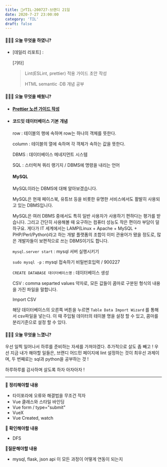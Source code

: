 ```yaml
---
title: 🏃‍♂️TIL-200727-브랜디 21일
date: 2020-7-27 23:00:00
category: 'TIL'
draft: false
---
```




#### 👨🏻‍💻 오늘 무엇을 하였니?

- [데일리 리포트] : 

  [기타]

  > Lint(ESLint, prettier) 적용 가이드 초안 작성
  >
  > HTML semantic ∙DB 개념 공부
  

#### 👨🏻‍🎓 오늘 무엇을 배웠니?

- #### [Prettier 노션 가이드 작성](https://www.notion.so/brandiinc/ESLint-Prettier-c25c24ebf18041189f77a15ce29a40fa)



- #### 코드잇 데이터베이스 기본 개념

  row : 테이블의 행에 속하며 row는 하나의 객체를 뜻한다.

  column : 테이블의 열에 속하며 각 객체가 속하는 값을 뜻한다.

  DBMS : 데이터베이스 메네지먼트 시스템

  SQL : 스터럭쳐 쿼리 랭기지 / DBMS에 명령을 내리는 언어

  #### MySQL

  MySQL이라는 DBMS에 대해 알아보겠습니다.

  MySQL은 현재 페이스북, 유튜브 등을 비롯한 유명한 서비스에서도 활발히 사용되고 있는 DBMS입니다. 

  MySQL은 여러 DBMS 중에서도 특히 일반 사용자가 사용하기 편하다는 평가를 받습니다. 그리고 간단히 사용해볼 때 요구하는 컴퓨터 성능도 작은 편이라 부담이 덜하구요. 게다가 IT 세계에서는 LAMP(Linux + Apache + MySQL + PHP/Perl/Python)라고 하는 개발 플랫폼의 조합이 이미 관용어가 됐을 정도로, 많은 개발자들이 보편적으로 쓰는 DBMS이기도 합니다.

  `mysql.server start`  : mysql 서버 실행시키기 

  `sudo mysql -p` : mysql 접속하기 비밀번호입력 / 900227

  `CREATE DATABASE 데이터베이스명` : 데이터베이스 생성

  CSV : comma separted values 약자로, 모든 값들이 콤마로 구분된 형식의 내용을 가진 파일을 말합니다. 

  Import CSV

  해당 데이터베이스의 오른쪽 버튼을 누르면 `Table Data Import Wizard` 를 통해서 csv파일을 넣는다. 이 때 주입될 데이터의 테이블 명을 설정 할 수 있고, 콤마를 분리기준으로 설정 할 수 있다.

  

#### 💆🏻‍♂️ 오늘 무엇을 느꼈니?

우선 일찍 일어나서 하루를 준비하는 자세를 가져야겠다. 추가적으로 살도 좀 빼고 ! 우선 지금 내가 해야할 일들은, 브랜디 어드민 페이지에 lint 설정하는 것이 최우선 과제이며, 두 번째로는 sql과 python을 공부하는 것 !

하루하루를 감사하며 살도록 하자 아자아자 !

---

**📝 정리해야할 내용**

- 타이포라에 오류와 해결법을 무조건 적자
- Vue 클래스와 스타일 바인딩
- Vue form / type="submit"
- VueX 
- Vue Created, watch 

**🔎 확인해야할 내용**

- DFS

**🤔질문해야할 내용**

- mysql, flask, json api 이 모든 과정이 어떻게 연동이 되는지